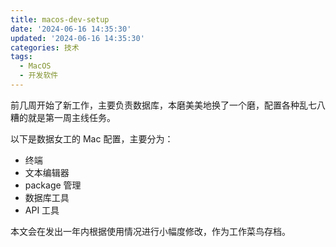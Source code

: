 ```yaml
---
title: macos-dev-setup
date: '2024-06-16 14:35:30'
updated: '2024-06-16 14:35:30'
categories: 技术
tags:
  - MacOS
  - 开发软件
---
```


前几周开始了新工作，主要负责数据库，本磨美美地换了一个磨，配置各种乱七八糟的就是第一周主线任务。

以下是数据女工的 Mac 配置，主要分为：
- 终端
- 文本编辑器
- package 管理
- 数据库工具
- API 工具

本文会在发出一年内根据使用情况进行小幅度修改，作为工作菜鸟存档。
